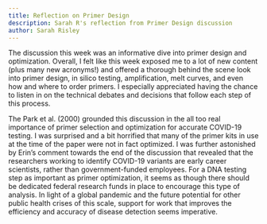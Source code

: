 ```yaml
---
title: Reflection on Primer Design
description: Sarah R's reflection from Primer Design discussion 
author: Sarah Risley
---
```


The discussion this week was an informative dive into primer design and optimization. Overall, I felt like this week exposed me to a lot of new content (plus many new acronyms!) and offered a thorough behind the scene look into primer design, in silico testing, amplification, melt curves, and even how and where to order primers.  I especially appreciated having the chance to listen in on the technical debates and decisions that follow each step of this process.

The Park et al. (2000) grounded this discussion in the all too real importance of primer selection and optimization for accurate COVID-19 testing. I was surprised and a bit horrified that many of the primer kits in use at the time of the paper  were not in fact optimized. I was further astonished by Erin’s comment towards the end of the discussion that revealed that the researchers working to identify COVID-19 variants are early career scientists, rather than government-funded employees. For a DNA testing step as important as primer optimization, it seems as though there should be dedicated federal research funds in place to encourage this type of analysis. In light of a global pandemic and the future potential for other public health crises of this scale, support for work that improves the efficiency and accuracy of disease detection seems imperative. 
